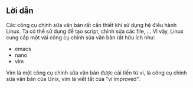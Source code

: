 ## Lời dẫn

Các công cụ chỉnh sửa văn bản rất cần thiết khi sử dụng hệ điều hành Linux. Ta có thể sử dụng để tạo script, chỉnh sửa các file, ... Vì vậy, Linux cung cấp một vài công cụ chỉnh sửa văn bản rất hữu ích như: 
- emacs 
- nano 
- vim

Vim là một công cụ chỉnh sửa văn bản được cải tiến từ vi, là công cụ chỉnh sửa văn bản của Unix, vim là viết tắt của "vi improved".

